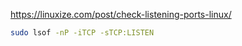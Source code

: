 https://linuxize.com/post/check-listening-ports-linux/

```bash
sudo lsof -nP -iTCP -sTCP:LISTEN
```

